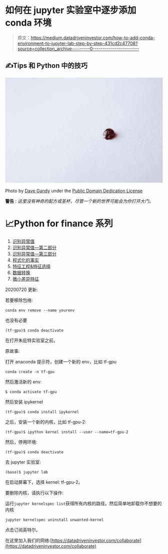 # 如何在 jupyter 实验室中逐步添加 conda 环境

> 原文：<https://medium.datadriveninvestor.com/how-to-add-conda-environment-to-jupyter-lab-step-by-step-431cd2c47708?source=collection_archive---------0----------------------->

## ✍Tips 和 Python 中的技巧

![](img/bdde413df3d06c49690fb3078eb30bb8.png)

Photo by [Dave Gandy](http://skuawk.com/) under the [Public Domain Dedication License](https://creativecommons.org/licenses/publicdomain/)

**警告** : *这里没有神奇的配方或圣杯，尽管一个新的世界可能会为你打开大门。*

# 📈Python for finance 系列

1.  [识别异常值](https://medium.com/me/stats/post/c0a31d9faefa?source=main_stats_page)
2.  [识别异常值—第二部分](https://medium.com/me/stats/post/4c00b2523362?source=main_stats_page)
3.  [识别异常值—第三部分](https://medium.com/me/stats/post/257b09f5940b?source=main_stats_page)
4.  [程式化的事实](https://towardsdatascience.com/data-whispering-eebb77a422da)
5.  [特征工程&特征选择](https://medium.com/@kegui/feature-engineering-feature-selection-8c1d57af18d2)
6.  [数据转换](https://towardsdatascience.com/data-transformation-e7b3b4268151)
7.  [微小差异特征](https://medium.com/swlh/fractionally-differentiated-features-9c1947ed2b55)

20200720 更新:

若要移除包络:

```
conda env remove --name yourenv
```

也没有必要

```
(tf-gpu)$ conda deactivate
```

在打开朱庇特实验室之前。

原故事:

打开 anaconda 提示符，创建一个新的 env，比如 tf-gpu

```
conda create -n tf-gpu
```

然后激活新的 env:

```
$ conda activate tf-gpu 
```

然后安装 ipykernel

```
(tf-gpu)$ conda install ipykernel 
```

之后，安装一个新的内核，比如 tf-gpu-2:

```
(tf-gpu)$ ipython kernel install --user --name=tf-gpu-2 
```

然后，停用环境:

```
(tf-gpu)$ conda deactivate
```

去 jupyter 实验室:

```
(base)$ jupyter lab
```

在启动屏幕下，选择 kernel: tf-gpu-2。

要删除内核，请执行以下操作:

运行`jupyter kernelspec list`获得所有内核的路径。然后简单地卸载你不想要的内核

```
jupyter kernelspec uninstall unwanted-kernel
```

点击订阅英特尔。

在这里加入我们的网络:[https://datadriveninvestor.com/collaborate](https://datadriveninvestor.com/collaborate)